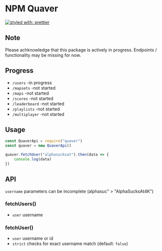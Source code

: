 ﻿# NPM Quaver

[![ styled with: prettier](https://img.shields.io/badge/code_style-prettier-ff69b4.svg?style=flat-square)](https://github.com/prettier/prettier)

## Note
Please achknowledge that this package is actively in progress. Endpoints / functionality may be missing for now.

## Progress
- `/users` -in progress
- `/mapsets` -not started
- `/maps` -not started
- `/scores` -not started
- `/leaderboard` -not started
- `/playlists` -not started
- `/multiplayer` -not started

## Usage

```js
const QuaverApi = require("quaver")
const quaver = new QuaverApi()

quaver.fetchUser("alphasucksat").then(data => {
    console.log(data)
})
```

## API

`username` parameters can be incomplete (alphasuc" > "AlphaSucksAt4K")

### fetchUsers()
- `user` username

### fetchUser()
- `user` username or id
- `strict` checks for exact username match (default: `false`)
